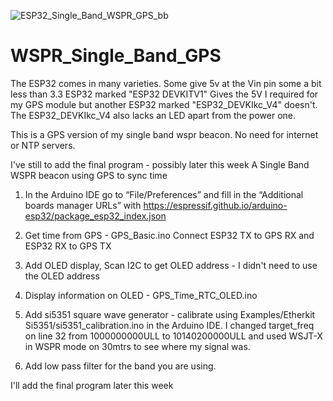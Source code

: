 

![ESP32_Single_Band_WSPR_GPS_bb](https://github.com/mm5agm/WSPR_Single_Band_GPS/assets/26571503/f35b96cd-5774-45d3-bf09-22ae6d47d925)


# WSPR_Single_Band_GPS
The ESP32 comes in many varieties. Some give 5v at the Vin pin some a bit less than 3.3
ESP32 marked "ESP32 DEVKITV1" Gives the 5V I required for my GPS module but another ESP32 marked "ESP32_DEVKIkc_V4" doesn't. The ESP32_DEVKIkc_V4 also lacks an LED apart from the power one.

This is a GPS version of my single band wspr beacon. No need for internet or NTP servers.

I've still to add the final program - possibly later this week
 A Single Band WSPR beacon using GPS to sync time
 
 1. In the Arduino IDE go to “File/Preferences” and fill in the “Additional boards manager URLs” with https://espressif.github.io/arduino-esp32/package_esp32_index.json

2. Get time from GPS - GPS_Basic.ino Connect ESP32 TX to GPS RX and ESP32 RX to GPS TX

3. Add OLED display, Scan I2C to get OLED address - I didn't need to use the OLED address

4. Display information on OLED - GPS_Time_RTC_OLED.ino

5. Add si5351 square wave generator - calibrate using Examples/Etherkit Si5351/si5351_calibration.ino in the Arduino IDE. I changed target_freq on line 32 from 1000000000ULL to 10140200000ULL and used WSJT-X in WSPR mode on 30mtrs to see where my signal was.

6. Add low pass filter for the band you are using.

I'll add the final program later this week
